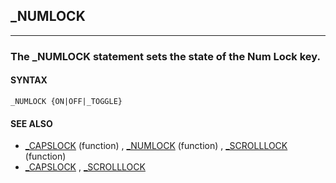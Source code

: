 ## _NUMLOCK
---

### The _NUMLOCK statement sets the state of the Num Lock key.

#### SYNTAX

`_NUMLOCK {ON|OFF|_TOGGLE}`

#### SEE ALSO
* [_CAPSLOCK](./_CAPSLOCK.md) (function) , [_NUMLOCK](./_NUMLOCK.md) (function) , [_SCROLLLOCK](./_SCROLLLOCK.md) (function)
* [_CAPSLOCK](./_CAPSLOCK.md) , [_SCROLLLOCK](./_SCROLLLOCK.md)
